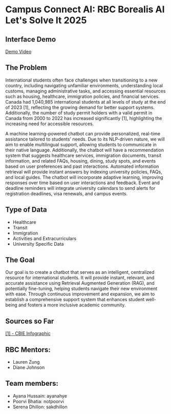 # Campus Connect AI: RBC Borealis AI Let's Solve It 2025

## Interface Demo

[Demo Video](Video/demo_video.mp4)

## The Problem 
International students often face challenges when transitioning to a new country, including navigating unfamiliar environments, understanding local customs, managing administrative tasks, and accessing essential resources such as housing, healthcare, immigration policies, and financial services. Canada had 1,040,985 international students at all levels of study at the end of 2023 [1], reflecting the growing demand for better support systems. Additionally, the number of study permit holders with a valid permit in Canada from 2000 to 2022 has increased significantly [1], highlighting the increasing need for accessible resources.

A machine learning-powered chatbot can provide personalized, real-time assistance tailored to students’ needs. Due to its NLP-driven nature, we will aim to enable multilingual support, allowing students to communicate in their native language. Additionally, the chatbot will have a recommendation system that suggests healthcare services, immigration documents, transit information, and related FAQs, housing, dining, study spots, and events based on user preferences and past interactions. Automated information retrieval will provide instant answers by indexing university policies, FAQs, and local guides. The chatbot will incorporate adaptive learning, improving responses over time based on user interactions and feedback. Event and deadline reminders will integrate university calendars to send alerts for registration deadlines, visa renewals, and campus events.

## Type of Data
* Healthcare 
* Transit 
* Immigration 
* Activities and Extracurriculars
* University Specific Data

## The Goal
Our goal is to create a chatbot that serves as an intelligent, centralized resource for international students. It will provide instant, relevant, and accurate assistance using Retrieval Augmented Generation (RAG), and potentially fine-tuning, helping students navigate their new environment with ease. Through continuous improvement and expansion, we aim to establish a comprehensive support system that enhances student well-being and fosters a more inclusive academic community.

## Sources so Far
[[1] - CBIE Infographic](https://cbie.ca/infographic/)

## RBC Mentors:
* Lauren Zung
* Diane Johnson

## Team members: 
* Ayana Hussain: ayanahye
* Poorvi Bhatia: notpoorvi
* Serena Dhillon: sakdhillon
